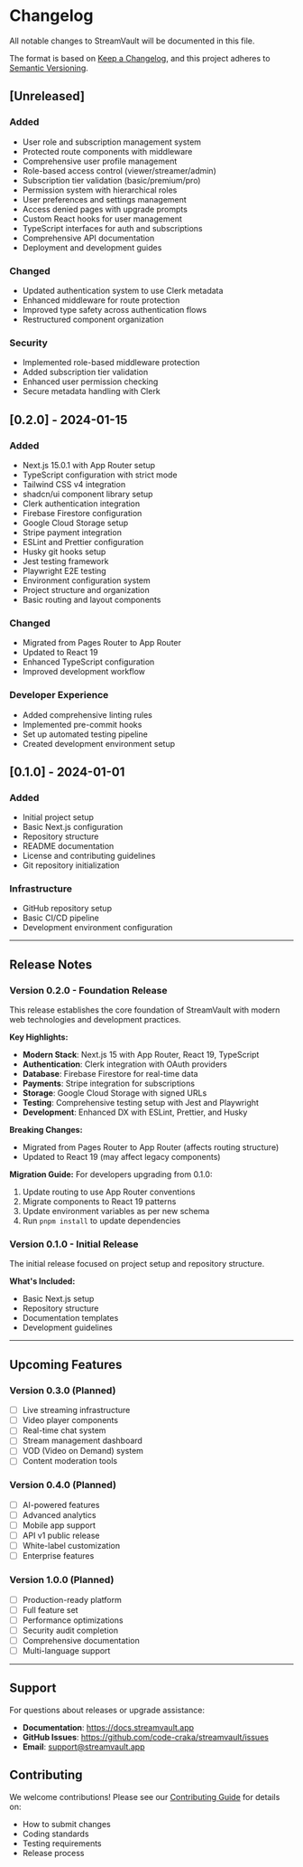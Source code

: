 # Changelog

All notable changes to StreamVault will be documented in this file.

The format is based on [Keep a Changelog](https://keepachangelog.com/en/1.0.0/),
and this project adheres to [Semantic Versioning](https://semver.org/spec/v2.0.0.html).

## [Unreleased]

### Added

- User role and subscription management system
- Protected route components with middleware
- Comprehensive user profile management
- Role-based access control (viewer/streamer/admin)
- Subscription tier validation (basic/premium/pro)
- Permission system with hierarchical roles
- User preferences and settings management
- Access denied pages with upgrade prompts
- Custom React hooks for user management
- TypeScript interfaces for auth and subscriptions
- Comprehensive API documentation
- Deployment and development guides

### Changed

- Updated authentication system to use Clerk metadata
- Enhanced middleware for route protection
- Improved type safety across authentication flows
- Restructured component organization

### Security

- Implemented role-based middleware protection
- Added subscription tier validation
- Enhanced user permission checking
- Secure metadata handling with Clerk

## [0.2.0] - 2024-01-15

### Added

- Next.js 15.0.1 with App Router setup
- TypeScript configuration with strict mode
- Tailwind CSS v4 integration
- shadcn/ui component library setup
- Clerk authentication integration
- Firebase Firestore configuration
- Google Cloud Storage setup
- Stripe payment integration
- ESLint and Prettier configuration
- Husky git hooks setup
- Jest testing framework
- Playwright E2E testing
- Environment configuration system
- Project structure and organization
- Basic routing and layout components

### Changed

- Migrated from Pages Router to App Router
- Updated to React 19
- Enhanced TypeScript configuration
- Improved development workflow

### Developer Experience

- Added comprehensive linting rules
- Implemented pre-commit hooks
- Set up automated testing pipeline
- Created development environment setup

## [0.1.0] - 2024-01-01

### Added

- Initial project setup
- Basic Next.js configuration
- Repository structure
- README documentation
- License and contributing guidelines
- Git repository initialization

### Infrastructure

- GitHub repository setup
- Basic CI/CD pipeline
- Development environment configuration

---

## Release Notes

### Version 0.2.0 - Foundation Release

This release establishes the core foundation of StreamVault with modern web technologies and development practices.

**Key Highlights:**

- **Modern Stack**: Next.js 15 with App Router, React 19, TypeScript
- **Authentication**: Clerk integration with OAuth providers
- **Database**: Firebase Firestore for real-time data
- **Payments**: Stripe integration for subscriptions
- **Storage**: Google Cloud Storage with signed URLs
- **Testing**: Comprehensive testing setup with Jest and Playwright
- **Development**: Enhanced DX with ESLint, Prettier, and Husky

**Breaking Changes:**

- Migrated from Pages Router to App Router (affects routing structure)
- Updated to React 19 (may affect legacy components)

**Migration Guide:**
For developers upgrading from 0.1.0:

1. Update routing to use App Router conventions
2. Migrate components to React 19 patterns
3. Update environment variables as per new schema
4. Run `pnpm install` to update dependencies

### Version 0.1.0 - Initial Release

The initial release focused on project setup and repository structure.

**What's Included:**

- Basic Next.js setup
- Repository structure
- Documentation templates
- Development guidelines

---

## Upcoming Features

### Version 0.3.0 (Planned)

- [ ] Live streaming infrastructure
- [ ] Video player components
- [ ] Real-time chat system
- [ ] Stream management dashboard
- [ ] VOD (Video on Demand) system
- [ ] Content moderation tools

### Version 0.4.0 (Planned)

- [ ] AI-powered features
- [ ] Advanced analytics
- [ ] Mobile app support
- [ ] API v1 public release
- [ ] White-label customization
- [ ] Enterprise features

### Version 1.0.0 (Planned)

- [ ] Production-ready platform
- [ ] Full feature set
- [ ] Performance optimizations
- [ ] Security audit completion
- [ ] Comprehensive documentation
- [ ] Multi-language support

---

## Support

For questions about releases or upgrade assistance:

- **Documentation**: https://docs.streamvault.app
- **GitHub Issues**: https://github.com/code-craka/streamvault/issues
- **Email**: support@streamvault.app

## Contributing

We welcome contributions! Please see our [Contributing Guide](CONTRIBUTING.md) for details on:

- How to submit changes
- Coding standards
- Testing requirements
- Release process
